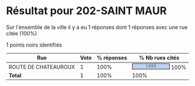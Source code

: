 # Résultat pour 202-SAINT MAUR

Sur l'ensemble de la ville il y a eu 1 réponses dont 1 réponses avec une rue citée (100%)

1 points noirs identifiés

| Rue | Vote | % réponses | % Nb rues cités|
|-----|------|------------|----------------|
| ROUTE DE CHATEAUROUX | 1 | 100% | <img src="../../img/bar_100.gif" />&nbsp;100%|
| **Total** | 1 | 100% | 100%|
